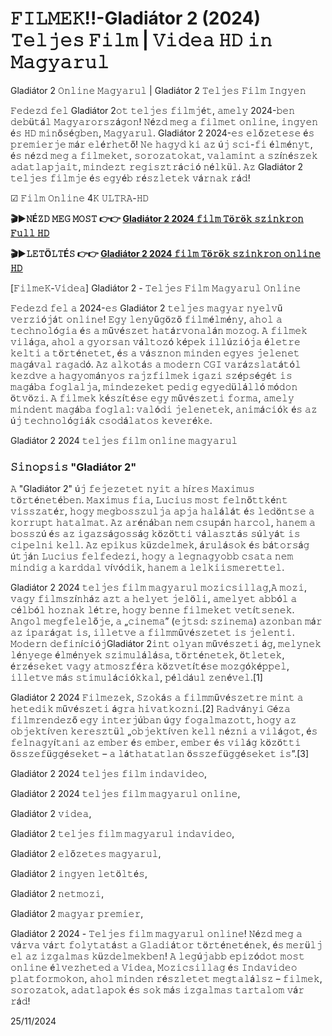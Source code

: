 # 𝙵𝙸𝙻𝙼𝙴𝙺!!-Gladiátor 2 (2024) 𝚃𝚎𝚕𝚓𝚎𝚜 𝙵𝚒𝚕𝚖 | 𝚅𝚒𝚍𝚎𝚊 𝙷𝙳 𝚒𝚗 𝙼𝚊𝚐𝚢𝚊𝚛𝚞𝚕

Gladiátor 2 𝙾𝚗𝚕𝚒𝚗𝚎 𝙼𝚊𝚐𝚢𝚊𝚛𝚞𝚕 | Gladiátor 2 𝚃𝚎𝚕𝚓𝚎𝚜 𝙵𝚒𝚕𝚖 𝙸𝚗𝚐𝚢𝚎𝚗

𝙵𝚎𝚍𝚎𝚣𝚍 𝚏𝚎𝚕 Gladiátor 2𝚘𝚝 𝚝𝚎𝚕𝚓𝚎𝚜 𝚏𝚒𝚕𝚖𝚓é𝚝, 𝚊𝚖𝚎𝚕𝚢 2024-𝚋𝚎𝚗 𝚍𝚎𝚋ü𝚝á𝚕 𝙼𝚊𝚐𝚢𝚊𝚛𝚘𝚛𝚜𝚣á𝚐𝚘𝚗! 𝙽é𝚣𝚍 𝚖𝚎𝚐 𝚊 𝚏𝚒𝚕𝚖𝚎𝚝 𝚘𝚗𝚕𝚒𝚗𝚎, 𝚒𝚗𝚐𝚢𝚎𝚗 é𝚜 𝙷𝙳 𝚖𝚒𝚗ő𝚜é𝚐𝚋𝚎𝚗, 𝙼𝚊𝚐𝚢𝚊𝚛𝚞𝚕. Gladiátor 2 2024-𝚎𝚜 𝚎𝚕ő𝚣𝚎𝚝𝚎𝚜𝚎 é𝚜 𝚙𝚛𝚎𝚖𝚒𝚎𝚛𝚓𝚎 𝚖á𝚛 𝚎𝚕é𝚛𝚑𝚎𝚝ő! 𝙽𝚎 𝚑𝚊𝚐𝚢𝚍 𝚔𝚒 𝚊𝚣 ú𝚓 𝚜𝚌𝚒-𝚏𝚒 é𝚕𝚖é𝚗𝚢𝚝, é𝚜 𝚗é𝚣𝚍 𝚖𝚎𝚐 𝚊 𝚏𝚒𝚕𝚖𝚎𝚔𝚎𝚝, 𝚜𝚘𝚛𝚘𝚣𝚊𝚝𝚘𝚔𝚊𝚝, 𝚟𝚊𝚕𝚊𝚖𝚒𝚗𝚝 𝚊 𝚜𝚣í𝚗é𝚜𝚣𝚎𝚔 𝚊𝚍𝚊𝚝𝚕𝚊𝚙𝚓𝚊𝚒𝚝, 𝚖𝚒𝚗𝚍𝚎𝚣𝚝 𝚛𝚎𝚐𝚒𝚜𝚣𝚝𝚛á𝚌𝚒ó 𝚗é𝚕𝚔ü𝚕. 𝙰𝚣 Gladiátor 2 𝚝𝚎𝚕𝚓𝚎𝚜 𝚏𝚒𝚕𝚖𝚓𝚎 é𝚜 𝚎𝚐𝚢é𝚋 𝚛é𝚜𝚣𝚕𝚎𝚝𝚎𝚔 𝚟á𝚛𝚗𝚊𝚔 𝚛á𝚍!

☑ 𝙵𝚒𝚕𝚖 𝙾𝚗𝚕𝚒𝚗𝚎 4𝙺 𝚄𝙻𝚃𝚁𝙰-𝙷𝙳  

**🎬▶𝙽É𝚉𝙳 𝙼𝙴𝙶 𝙼𝙾𝚂𝚃 👉👉 [Gladiátor 2 2024 𝚏𝚒𝚕𝚖 𝚃ö𝚛ö𝚔 𝚜𝚣𝚒𝚗𝚔𝚛𝚘𝚗 𝙵𝚞𝚕𝚕 𝙷𝙳](https://t.co/Tkupm2ajPD)**

**🎬▶𝙻𝙴𝚃Ö𝙻𝚃É𝚂 👉👉 [Gladiátor 2 2024 𝚏𝚒𝚕𝚖 𝚃ö𝚛ö𝚔 𝚜𝚣𝚒𝚗𝚔𝚛𝚘𝚗 𝚘𝚗𝚕𝚒𝚗𝚎 𝙷𝙳](https://t.co/Tkupm2ajPD)**

[𝙵𝚒𝚕𝚖𝚎𝙺-𝚅𝚒𝚍𝚎𝚊] Gladiátor 2 - 𝚃𝚎𝚕𝚓𝚎𝚜 𝙵𝚒𝚕𝚖 𝙼𝚊𝚐𝚢𝚊𝚛𝚞𝚕 𝙾𝚗𝚕𝚒𝚗𝚎

𝙵𝚎𝚍𝚎𝚣𝚍 𝚏𝚎𝚕 𝚊 2024-𝚎𝚜 Gladiátor 2 𝚝𝚎𝚕𝚓𝚎𝚜 𝚖𝚊𝚐𝚢𝚊𝚛 𝚗𝚢𝚎𝚕𝚟ű 𝚟𝚎𝚛𝚣𝚒ó𝚓á𝚝 𝚘𝚗𝚕𝚒𝚗𝚎! 𝙴𝚐𝚢 𝚕𝚎𝚗𝚢ű𝚐ö𝚣ő 𝚏𝚒𝚕𝚖é𝚕𝚖é𝚗𝚢, 𝚊𝚑𝚘𝚕 𝚊 𝚝𝚎𝚌𝚑𝚗𝚘𝚕ó𝚐𝚒𝚊 é𝚜 𝚊 𝚖ű𝚟é𝚜𝚣𝚎𝚝 𝚑𝚊𝚝á𝚛𝚟𝚘𝚗𝚊𝚕á𝚗 𝚖𝚘𝚣𝚘𝚐. 𝙰 𝚏𝚒𝚕𝚖𝚎𝚔 𝚟𝚒𝚕á𝚐𝚊, 𝚊𝚑𝚘𝚕 𝚊 𝚐𝚢𝚘𝚛𝚜𝚊𝚗 𝚟á𝚕𝚝𝚘𝚣ó 𝚔é𝚙𝚎𝚔 𝚒𝚕𝚕ú𝚣𝚒ó𝚓𝚊 é𝚕𝚎𝚝𝚛𝚎 𝚔𝚎𝚕𝚝𝚒 𝚊 𝚝ö𝚛𝚝é𝚗𝚎𝚝𝚎𝚝, é𝚜 𝚊 𝚟á𝚜𝚣𝚗𝚘𝚗 𝚖𝚒𝚗𝚍𝚎𝚗 𝚎𝚐𝚢𝚎𝚜 𝚓𝚎𝚕𝚎𝚗𝚎𝚝 𝚖𝚊𝚐á𝚟𝚊𝚕 𝚛𝚊𝚐𝚊𝚍ó. 𝙰𝚣 𝚊𝚕𝚔𝚘𝚝á𝚜 𝚊 𝚖𝚘𝚍𝚎𝚛𝚗 𝙲𝙶𝙸 𝚟𝚊𝚛á𝚣𝚜𝚕𝚊𝚝á𝚝ó𝚕 𝚔𝚎𝚣𝚍𝚟𝚎 𝚊 𝚑𝚊𝚐𝚢𝚘𝚖á𝚗𝚢𝚘𝚜 𝚛𝚊𝚓𝚣𝚏𝚒𝚕𝚖𝚎𝚔 𝚒𝚐𝚊𝚣𝚒 𝚜𝚣é𝚙𝚜é𝚐é𝚝 𝚒𝚜 𝚖𝚊𝚐á𝚋𝚊 𝚏𝚘𝚐𝚕𝚊𝚕𝚓𝚊, 𝚖𝚒𝚗𝚍𝚎𝚣𝚎𝚔𝚎𝚝 𝚙𝚎𝚍𝚒𝚐 𝚎𝚐𝚢𝚎𝚍ü𝚕á𝚕𝚕ó 𝚖ó𝚍𝚘𝚗 ö𝚝𝚟ö𝚣𝚒. 𝙰 𝚏𝚒𝚕𝚖𝚎𝚔 𝚔é𝚜𝚣í𝚝é𝚜𝚎 𝚎𝚐𝚢 𝚖ű𝚟é𝚜𝚣𝚎𝚝𝚒 𝚏𝚘𝚛𝚖𝚊, 𝚊𝚖𝚎𝚕𝚢 𝚖𝚒𝚗𝚍𝚎𝚗𝚝 𝚖𝚊𝚐á𝚋𝚊 𝚏𝚘𝚐𝚕𝚊𝚕: 𝚟𝚊𝚕ó𝚍𝚒 𝚓𝚎𝚕𝚎𝚗𝚎𝚝𝚎𝚔, 𝚊𝚗𝚒𝚖á𝚌𝚒ó𝚔 é𝚜 𝚊𝚣 ú𝚓 𝚝𝚎𝚌𝚑𝚗𝚘𝚕ó𝚐𝚒á𝚔 𝚌𝚜𝚘𝚍á𝚕𝚊𝚝𝚘𝚜 𝚔𝚎𝚟𝚎𝚛é𝚔𝚎.

Gladiátor 2 2024 𝚝𝚎𝚕𝚓𝚎𝚜 𝚏𝚒𝚕𝚖 𝚘𝚗𝚕𝚒𝚗𝚎 𝚖𝚊𝚐𝚢𝚊𝚛𝚞𝚕

### 𝚂𝚒𝚗𝚘𝚙𝚜𝚒𝚜 "Gladiátor 2"  

𝙰 "Gladiátor 2" ú𝚓 𝚏𝚎𝚓𝚎𝚣𝚎𝚝𝚎𝚝 𝚗𝚢𝚒𝚝 𝚊 𝚑í𝚛𝚎𝚜 𝙼𝚊𝚡𝚒𝚖𝚞𝚜 𝚝ö𝚛𝚝é𝚗𝚎𝚝é𝚋𝚎𝚗. 𝙼𝚊𝚡𝚒𝚖𝚞𝚜 𝚏𝚒𝚊, 𝙻𝚞𝚌𝚒𝚞𝚜 𝚖𝚘𝚜𝚝 𝚏𝚎𝚕𝚗ő𝚝𝚝𝚔é𝚗𝚝 𝚟𝚒𝚜𝚜𝚣𝚊𝚝é𝚛, 𝚑𝚘𝚐𝚢 𝚖𝚎𝚐𝚋𝚘𝚜𝚜𝚣𝚞𝚕𝚓𝚊 𝚊𝚙𝚓𝚊 𝚑𝚊𝚕á𝚕á𝚝 é𝚜 𝚕𝚎𝚍ö𝚗𝚝𝚜𝚎 𝚊 𝚔𝚘𝚛𝚛𝚞𝚙𝚝 𝚑𝚊𝚝𝚊𝚕𝚖𝚊𝚝. 𝙰𝚣 𝚊𝚛é𝚗á𝚋𝚊𝚗 𝚗𝚎𝚖 𝚌𝚜𝚞𝚙á𝚗 𝚑𝚊𝚛𝚌𝚘𝚕, 𝚑𝚊𝚗𝚎𝚖 𝚊 𝚋𝚘𝚜𝚜𝚣ú é𝚜 𝚊𝚣 𝚒𝚐𝚊𝚣𝚜á𝚐𝚘𝚜𝚜á𝚐 𝚔ö𝚣ö𝚝𝚝𝚒 𝚟á𝚕𝚊𝚜𝚣𝚝á𝚜 𝚜ú𝚕𝚢á𝚝 𝚒𝚜 𝚌𝚒𝚙𝚎𝚕𝚗𝚒 𝚔𝚎𝚕𝚕. 𝙰𝚣 𝚎𝚙𝚒𝚔𝚞𝚜 𝚔ü𝚣𝚍𝚎𝚕𝚖𝚎𝚔, á𝚛𝚞𝚕á𝚜𝚘𝚔 é𝚜 𝚋á𝚝𝚘𝚛𝚜á𝚐 ú𝚝𝚓á𝚗 𝙻𝚞𝚌𝚒𝚞𝚜 𝚏𝚎𝚕𝚏𝚎𝚍𝚎𝚣𝚒, 𝚑𝚘𝚐𝚢 𝚊 𝚕𝚎𝚐𝚗𝚊𝚐𝚢𝚘𝚋𝚋 𝚌𝚜𝚊𝚝𝚊 𝚗𝚎𝚖 𝚖𝚒𝚗𝚍𝚒𝚐 𝚊 𝚔𝚊𝚛𝚍𝚍𝚊𝚕 𝚟í𝚟ó𝚍𝚒𝚔, 𝚑𝚊𝚗𝚎𝚖 𝚊 𝚕𝚎𝚕𝚔𝚒𝚒𝚜𝚖𝚎𝚛𝚎𝚝𝚝𝚎𝚕.

Gladiátor 2 2024 𝚝𝚎𝚕𝚓𝚎𝚜 𝚏𝚒𝚕𝚖 𝚖𝚊𝚐𝚢𝚊𝚛𝚞𝚕 𝚖𝚘𝚣𝚒𝚌𝚜𝚒𝚕𝚕𝚊𝚐,𝙰 𝚖𝚘𝚣𝚒, 𝚟𝚊𝚐𝚢 𝚏𝚒𝚕𝚖𝚜𝚣í𝚗𝚑á𝚣 𝚊𝚣𝚝 𝚊 𝚑𝚎𝚕𝚢𝚎𝚝 𝚓𝚎𝚕ö𝚕𝚒, 𝚊𝚖𝚎𝚕𝚢𝚎𝚝 𝚊𝚋𝚋ó𝚕 𝚊 𝚌é𝚕𝚋ó𝚕 𝚑𝚘𝚣𝚗𝚊𝚔 𝚕é𝚝𝚛𝚎, 𝚑𝚘𝚐𝚢 𝚋𝚎𝚗𝚗𝚎 𝚏𝚒𝚕𝚖𝚎𝚔𝚎𝚝 𝚟𝚎𝚝í𝚝𝚜𝚎𝚗𝚎𝚔. 𝙰𝚗𝚐𝚘𝚕 𝚖𝚎𝚐𝚏𝚎𝚕𝚎𝚕ő𝚓𝚎, 𝚊 „𝚌𝚒𝚗𝚎𝚖𝚊” (𝚎𝚓𝚝𝚜𝚍: 𝚜𝚣𝚒𝚗𝚎𝚖𝚊) 𝚊𝚣𝚘𝚗𝚋𝚊𝚗 𝚖á𝚛 𝚊𝚣 𝚒𝚙𝚊𝚛á𝚐𝚊𝚝 𝚒𝚜, 𝚒𝚕𝚕𝚎𝚝𝚟𝚎 𝚊 𝚏𝚒𝚕𝚖𝚖ű𝚟é𝚜𝚣𝚎𝚝𝚎𝚝 𝚒𝚜 𝚓𝚎𝚕𝚎𝚗𝚝𝚒. 𝙼𝚘𝚍𝚎𝚛𝚗 𝚍𝚎𝚏𝚒𝚗í𝚌𝚒ó𝚓Gladiátor 2𝚒𝚗𝚝 𝚘𝚕𝚢𝚊𝚗 𝚖ű𝚟é𝚜𝚣𝚎𝚝𝚒 á𝚐, 𝚖𝚎𝚕𝚢𝚗𝚎𝚔 𝚕é𝚗𝚢𝚎𝚐𝚎 é𝚕𝚖é𝚗𝚢𝚎𝚔 𝚜𝚣𝚒𝚖𝚞𝚕á𝚕á𝚜𝚊, 𝚝ö𝚛𝚝é𝚗𝚎𝚝𝚎𝚔, ö𝚝𝚕𝚎𝚝𝚎𝚔, é𝚛𝚣é𝚜𝚎𝚔𝚎𝚝 𝚟𝚊𝚐𝚢 𝚊𝚝𝚖𝚘𝚜𝚣𝚏é𝚛𝚊 𝚔ö𝚣𝚟𝚎𝚝í𝚝é𝚜𝚎 𝚖𝚘𝚣𝚐ó𝚔é𝚙𝚙𝚎𝚕, 𝚒𝚕𝚕𝚎𝚝𝚟𝚎 𝚖á𝚜 𝚜𝚝𝚒𝚖𝚞𝚕á𝚌𝚒ó𝚔𝚔𝚊𝚕, 𝚙é𝚕𝚍á𝚞𝚕 𝚣𝚎𝚗é𝚟𝚎𝚕.[1]

Gladiátor 2 2024 𝙵𝚒𝚕𝚖𝚎𝚣𝚎𝚔, 𝚂𝚣𝚘𝚔á𝚜 𝚊 𝚏𝚒𝚕𝚖𝚖ű𝚟é𝚜𝚣𝚎𝚝𝚛𝚎 𝚖𝚒𝚗𝚝 𝚊 𝚑𝚎𝚝𝚎𝚍𝚒𝚔 𝚖ű𝚟é𝚜𝚣𝚎𝚝𝚒 á𝚐𝚛𝚊 𝚑𝚒𝚟𝚊𝚝𝚔𝚘𝚣𝚗𝚒.[2] 𝚁𝚊𝚍𝚟á𝚗𝚢𝚒 𝙶é𝚣𝚊 𝚏𝚒𝚕𝚖𝚛𝚎𝚗𝚍𝚎𝚣ő 𝚎𝚐𝚢 𝚒𝚗𝚝𝚎𝚛𝚓ú𝚋𝚊𝚗 ú𝚐𝚢 𝚏𝚘𝚐𝚊𝚕𝚖𝚊𝚣𝚘𝚝𝚝, 𝚑𝚘𝚐𝚢 𝚊𝚣 𝚘𝚋𝚓𝚎𝚔𝚝í𝚟𝚎𝚗 𝚔𝚎𝚛𝚎𝚜𝚣𝚝ü𝚕 „𝚘𝚋𝚓𝚎𝚔𝚝í𝚟𝚎𝚗 𝚔𝚎𝚕𝚕 𝚗é𝚣𝚗𝚒 𝚊 𝚟𝚒𝚕á𝚐𝚘𝚝, é𝚜 𝚏𝚎𝚕𝚗𝚊𝚐𝚢í𝚝𝚊𝚗𝚒 𝚊𝚣 𝚎𝚖𝚋𝚎𝚛 é𝚜 𝚎𝚖𝚋𝚎𝚛, 𝚎𝚖𝚋𝚎𝚛 é𝚜 𝚟𝚒𝚕á𝚐 𝚔ö𝚣ö𝚝𝚝𝚒 ö𝚜𝚜𝚣𝚎𝚏ü𝚐𝚐é𝚜𝚎𝚔𝚎𝚝 – 𝚊 𝚕á𝚝𝚑𝚊𝚝𝚊𝚝𝚕𝚊𝚗 ö𝚜𝚜𝚣𝚎𝚏ü𝚐𝚐é𝚜𝚎𝚔𝚎𝚝 𝚒𝚜”.[3]

Gladiátor 2 2024 𝚝𝚎𝚕𝚓𝚎𝚜 𝚏𝚒𝚕𝚖 𝚒𝚗𝚍𝚊𝚟𝚒𝚍𝚎𝚘,

Gladiátor 2 2024 𝚝𝚎𝚕𝚓𝚎𝚜 𝚏𝚒𝚕𝚖 𝚖𝚊𝚐𝚢𝚊𝚛𝚞𝚕 𝚘𝚗𝚕𝚒𝚗𝚎,

Gladiátor 2 𝚟𝚒𝚍𝚎𝚊,

Gladiátor 2 𝚝𝚎𝚕𝚓𝚎𝚜 𝚏𝚒𝚕𝚖 𝚖𝚊𝚐𝚢𝚊𝚛𝚞𝚕 𝚒𝚗𝚍𝚊𝚟𝚒𝚍𝚎𝚘,

Gladiátor 2 𝚎𝚕ő𝚣𝚎𝚝𝚎𝚜 𝚖𝚊𝚐𝚢𝚊𝚛𝚞𝚕,

Gladiátor 2 𝚒𝚗𝚐𝚢𝚎𝚗 𝚕𝚎𝚝ö𝚕𝚝é𝚜,

Gladiátor 2 𝚗𝚎𝚝𝚖𝚘𝚣𝚒,

Gladiátor 2 𝚖𝚊𝚐𝚢𝚊𝚛 𝚙𝚛𝚎𝚖𝚒𝚎𝚛,

Gladiátor 2 2024 - 𝚃𝚎𝚕𝚓𝚎𝚜 𝚏𝚒𝚕𝚖 𝚖𝚊𝚐𝚢𝚊𝚛𝚞𝚕 𝚘𝚗𝚕𝚒𝚗𝚎! 𝙽é𝚣𝚍 𝚖𝚎𝚐 𝚊 𝚟á𝚛𝚟𝚊 𝚟á𝚛𝚝 𝚏𝚘𝚕𝚢𝚝𝚊𝚝á𝚜𝚝 𝚊 𝙶𝚕𝚊𝚍𝚒á𝚝𝚘𝚛 𝚝ö𝚛𝚝é𝚗𝚎𝚝é𝚗𝚎𝚔, é𝚜 𝚖𝚎𝚛ü𝚕𝚓 𝚎𝚕 𝚊𝚣 𝚒𝚣𝚐𝚊𝚕𝚖𝚊𝚜 𝚔ü𝚣𝚍𝚎𝚕𝚖𝚎𝚔𝚋𝚎𝚗! 𝙰 𝚕𝚎𝚐ú𝚓𝚊𝚋𝚋 𝚎𝚙𝚒𝚣ó𝚍𝚘𝚝 𝚖𝚘𝚜𝚝 𝚘𝚗𝚕𝚒𝚗𝚎 é𝚕𝚟𝚎𝚣𝚑𝚎𝚝𝚎𝚍 𝚊 𝚅𝚒𝚍𝚎𝚊, 𝙼𝚘𝚣𝚒𝚌𝚜𝚒𝚕𝚕𝚊𝚐 é𝚜 𝙸𝚗𝚍𝚊𝚟𝚒𝚍𝚎𝚘 𝚙𝚕𝚊𝚝𝚏𝚘𝚛𝚖𝚘𝚔𝚘𝚗, 𝚊𝚑𝚘𝚕 𝚖𝚒𝚗𝚍𝚎𝚗 𝚛é𝚜𝚣𝚕𝚎𝚝𝚎𝚝 𝚖𝚎𝚐𝚝𝚊𝚕á𝚕𝚜𝚣 – 𝚏𝚒𝚕𝚖𝚎𝚔, 𝚜𝚘𝚛𝚘𝚣𝚊𝚝𝚘𝚔, 𝚊𝚍𝚊𝚝𝚕𝚊𝚙𝚘𝚔 é𝚜 𝚜𝚘𝚔 𝚖á𝚜 𝚒𝚣𝚐𝚊𝚕𝚖𝚊𝚜 𝚝𝚊𝚛𝚝𝚊𝚕𝚘𝚖 𝚟á𝚛 𝚛á𝚍!

25/11/2024
